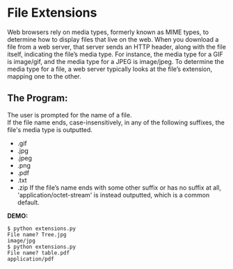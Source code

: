 # File Extensions

Web browsers rely on media types, formerly known as MIME types, to determine how to display files that live on the web. 
When you download a file from a web server, that server sends an HTTP header, along with the file itself, indicating the file’s media type. 
For instance, the media type for a GIF is image/gif, and the media type for a JPEG is image/jpeg. 
To determine the media type for a file, a web server typically looks at the file’s extension, mapping one to the other.


## The Program:

The user is prompted for the name of a file.  
If the file name ends, case-insensitively, in any of the following suffixes, the file's media type is outputted.
* .gif
* .jpg
* .jpeg
* .png
* .pdf
* .txt
* .zip
If the file’s name ends with some other suffix or has no suffix at all, 'application/octet-stream' is instead outputted, which is a common default.

**DEMO:**

```
$ python extensions.py
File name? Tree.jpg
image/jpg
$ python extensions.py
File name? table.pdf
application/pdf
```

